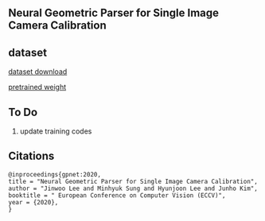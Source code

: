 ## Neural Geometric Parser for Single Image Camera Calibration

## dataset

[dataset download](https://drive.google.com/file/d/14vYoRYP3ux0msKrBPkmuM7oQtbwEyNA-/view?usp=sharing)

[pretrained weight](https://drive.google.com/file/d/1Hct1ES7XUael6vr2YsD7TR9QtRNNt0y4/view?usp=sharing)

## To Do
1. update training codes

## Citations
```
@inproceedings{gpnet:2020,
title = "Neural Geometric Parser for Single Image Camera Calibration",
author = "Jinwoo Lee and Minhyuk Sung and Hyunjoon Lee and Junho Kim",
booktitle = " European Conference on Computer Vision (ECCV)",
year = {2020},
}
```
